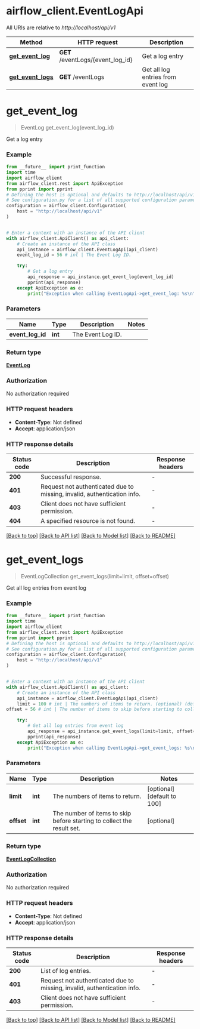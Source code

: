 # airflow_client.EventLogApi

All URIs are relative to *http://localhost/api/v1*

Method | HTTP request | Description
------------- | ------------- | -------------
[**get_event_log**](EventLogApi.md#get_event_log) | **GET** /eventLogs/{event_log_id} | Get a log entry
[**get_event_logs**](EventLogApi.md#get_event_logs) | **GET** /eventLogs | Get all log entries from event log


# **get_event_log**
> EventLog get_event_log(event_log_id)

Get a log entry

### Example

```python
from __future__ import print_function
import time
import airflow_client
from airflow_client.rest import ApiException
from pprint import pprint
# Defining the host is optional and defaults to http://localhost/api/v1
# See configuration.py for a list of all supported configuration parameters.
configuration = airflow_client.Configuration(
    host = "http://localhost/api/v1"
)


# Enter a context with an instance of the API client
with airflow_client.ApiClient() as api_client:
    # Create an instance of the API class
    api_instance = airflow_client.EventLogApi(api_client)
    event_log_id = 56 # int | The Event Log ID.

    try:
        # Get a log entry
        api_response = api_instance.get_event_log(event_log_id)
        pprint(api_response)
    except ApiException as e:
        print("Exception when calling EventLogApi->get_event_log: %s\n" % e)
```

### Parameters

Name | Type | Description  | Notes
------------- | ------------- | ------------- | -------------
 **event_log_id** | **int**| The Event Log ID. | 

### Return type

[**EventLog**](EventLog.md)

### Authorization

No authorization required

### HTTP request headers

 - **Content-Type**: Not defined
 - **Accept**: application/json

### HTTP response details
| Status code | Description | Response headers |
|-------------|-------------|------------------|
**200** | Successful response. |  -  |
**401** | Request not authenticated due to missing, invalid, authentication info. |  -  |
**403** | Client does not have sufficient permission. |  -  |
**404** | A specified resource is not found. |  -  |

[[Back to top]](#) [[Back to API list]](../README.md#documentation-for-api-endpoints) [[Back to Model list]](../README.md#documentation-for-models) [[Back to README]](../README.md)

# **get_event_logs**
> EventLogCollection get_event_logs(limit=limit, offset=offset)

Get all log entries from event log

### Example

```python
from __future__ import print_function
import time
import airflow_client
from airflow_client.rest import ApiException
from pprint import pprint
# Defining the host is optional and defaults to http://localhost/api/v1
# See configuration.py for a list of all supported configuration parameters.
configuration = airflow_client.Configuration(
    host = "http://localhost/api/v1"
)


# Enter a context with an instance of the API client
with airflow_client.ApiClient() as api_client:
    # Create an instance of the API class
    api_instance = airflow_client.EventLogApi(api_client)
    limit = 100 # int | The numbers of items to return. (optional) (default to 100)
offset = 56 # int | The number of items to skip before starting to collect the result set. (optional)

    try:
        # Get all log entries from event log
        api_response = api_instance.get_event_logs(limit=limit, offset=offset)
        pprint(api_response)
    except ApiException as e:
        print("Exception when calling EventLogApi->get_event_logs: %s\n" % e)
```

### Parameters

Name | Type | Description  | Notes
------------- | ------------- | ------------- | -------------
 **limit** | **int**| The numbers of items to return. | [optional] [default to 100]
 **offset** | **int**| The number of items to skip before starting to collect the result set. | [optional] 

### Return type

[**EventLogCollection**](EventLogCollection.md)

### Authorization

No authorization required

### HTTP request headers

 - **Content-Type**: Not defined
 - **Accept**: application/json

### HTTP response details
| Status code | Description | Response headers |
|-------------|-------------|------------------|
**200** | List of log entries. |  -  |
**401** | Request not authenticated due to missing, invalid, authentication info. |  -  |
**403** | Client does not have sufficient permission. |  -  |

[[Back to top]](#) [[Back to API list]](../README.md#documentation-for-api-endpoints) [[Back to Model list]](../README.md#documentation-for-models) [[Back to README]](../README.md)

